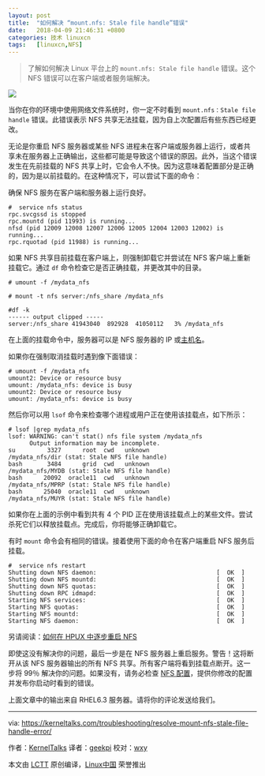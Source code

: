 ```yaml
---
layout: post
title:	"如何解决 “mount.nfs: Stale file handle”错误"
date:	2018-04-09 21:46:31 +0800 
categories:	技术 linuxcn 
tags:	[linuxcn,NFS]
---
```




> 
> 了解如何解决 Linux 平台上的 `mount.nfs: Stale file handle` 错误。这个 NFS 错误可以在客户端或者服务端解决。
> 
> 
> 


![](/Asserts/Images//attachment/album/201804/09/214625b5d8hqh1re1b1uhs.jpg)


当你在你的环境中使用网络文件系统时，你一定不时看到 `mount.nfs：Stale file handle` 错误。此错误表示 NFS 共享无法挂载，因为自上次配置后有些东西已经更改。


无论是你重启 NFS 服务器或某些 NFS 进程未在客户端或服务器上运行，或者共享未在服务器上正确输出，这些都可能是导致这个错误的原因。此外，当这个错误发生在先前挂载的 NFS 共享上时，它会令人不快。因为这意味着配置部分是正确的，因为是以前挂载的。在这种情况下，可以尝试下面的命令：


确保 NFS 服务在客户端和服务器上运行良好。



```
#  service nfs status
rpc.svcgssd is stopped
rpc.mountd (pid 11993) is running...
nfsd (pid 12009 12008 12007 12006 12005 12004 12003 12002) is running...
rpc.rquotad (pid 11988) is running...

```

如果 NFS 共享目前挂载在客户端上，则强制卸载它并尝试在 NFS 客户端上重新挂载它。通过 `df` 命令检查它是否正确挂载，并更改其中的目录。



```
# umount -f /mydata_nfs

# mount -t nfs server:/nfs_share /mydata_nfs

#df -k
------ output clipped -----
server:/nfs_share 41943040  892928  41050112   3% /mydata_nfs

```

在上面的挂载命令中，服务器可以是 NFS 服务器的 IP 或[主机名](https://kerneltalks.com/linux/all-you-need-to-know-about-hostname-in-linux/)。


如果你在强制取消挂载时遇到像下面错误：



```
# umount -f /mydata_nfs
umount2: Device or resource busy
umount: /mydata_nfs: device is busy
umount2: Device or resource busy
umount: /mydata_nfs: device is busy

```

然后你可以用 `lsof` 命令来检查哪个进程或用户正在使用该挂载点，如下所示：



```
# lsof |grep mydata_nfs
lsof: WARNING: can't stat() nfs file system /mydata_nfs
      Output information may be incomplete.
su         3327      root  cwd   unknown                                                   /mydata_nfs/dir (stat: Stale NFS file handle)
bash       3484      grid  cwd   unknown                                                   /mydata_nfs/MYDB (stat: Stale NFS file handle)
bash      20092  oracle11  cwd   unknown                                                   /mydata_nfs/MPRP (stat: Stale NFS file handle)
bash      25040  oracle11  cwd   unknown                                                   /mydata_nfs/MUYR (stat: Stale NFS file handle)

```

如果你在上面的示例中看到共有 4 个 PID 正在使用该挂载点上的某些文件。尝试杀死它们以释放挂载点。完成后，你将能够正确卸载它。


有时 `mount` 命令会有相同的错误。接着使用下面的命令在客户端重启 NFS 服务后挂载。



```
#  service nfs restart
Shutting down NFS daemon:                                  [  OK  ]
Shutting down NFS mountd:                                  [  OK  ]
Shutting down NFS quotas:                                  [  OK  ]
Shutting down RPC idmapd:                                  [  OK  ]
Starting NFS services:                                     [  OK  ]
Starting NFS quotas:                                       [  OK  ]
Starting NFS mountd:                                       [  OK  ]
Starting NFS daemon:                                       [  OK  ]

```

另请阅读：[如何在 HPUX 中逐步重启 NFS](http://kerneltalks.com/hpux/restart-nfs-in-hpux/)


即使这没有解决你的问题，最后一步是在 NFS 服务器上重启服务。警告！这将断开从该 NFS 服务器输出的所有 NFS 共享。所有客户端将看到挂载点断开。这一步将 99％ 解决你的问题。如果没有，请务必检查 [NFS 配置](http://kerneltalks.com/linux/nfs-configuration-linux-hpux/)，提供你修改的配置并发布你启动时看到的错误。


上面文章中的输出来自 RHEL6.3 服务器。请将你的评论发送给我们。




---


via: <https://kerneltalks.com/troubleshooting/resolve-mount-nfs-stale-file-handle-error/>


作者：[KernelTalks](https://kerneltalks.com) 译者：[geekpi](https://github.com/geekpi) 校对：[wxy](https://github.com/wxy)


本文由 [LCTT](https://github.com/LCTT/TranslateProject) 原创编译，[Linux中国](https://linux.cn/) 荣誉推出
